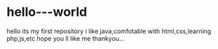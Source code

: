 # hello---world
hello its my first repository i like java,comfotable with html,css,learning php,js,etc
hope you ll like me 
thankyou...
